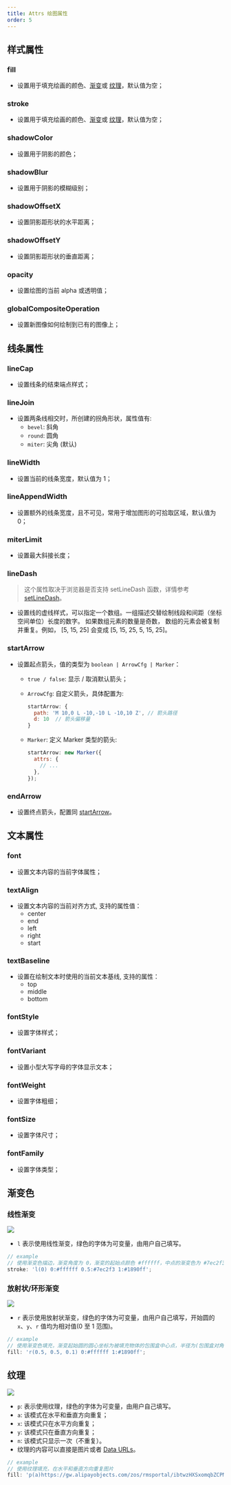```yaml
---
title: Attrs 绘图属性
order: 5
---
```


## 样式属性

### fill

- 设置用于填充绘画的颜色、[渐变](/zh/docs/api/shape/attrs/#渐变色)或 [纹理](/zh/docs/api/shape/attrs/#纹理)，默认值为空；

### stroke

- 设置用于填充绘画的颜色、[渐变](/zh/docs/api/shape/attrs/#渐变色)或 [纹理](/zh/docs/api/shape/attrs/#纹理)，默认值为空；

### shadowColor

- 设置用于阴影的颜色；

### shadowBlur

- 设置用于阴影的模糊级别；

### shadowOffsetX

- 设置阴影距形状的水平距离；

### shadowOffsetY

- 设置阴影距形状的垂直距离；

### opacity

- 设置绘图的当前 alpha 或透明值；

### globalCompositeOperation

- 设置新图像如何绘制到已有的图像上；

## 线条属性

### lineCap

- 设置线条的结束端点样式；

### lineJoin

- 设置两条线相交时，所创建的拐角形状，属性值有:
  - `bevel`: 斜角
  - `round`: 圆角
  - `miter`: 尖角 (默认)

### lineWidth

- 设置当前的线条宽度，默认值为 1；

### lineAppendWidth

- 设置额外的线条宽度，且不可见，常用于增加图形的可拾取区域，默认值为 0；

### miterLimit

- 设置最大斜接长度；

### lineDash

> 这个属性取决于浏览器是否支持 setLineDash 函数，详情参考 [setLineDash](https://developer.mozilla.org/en-US/docs/Web/API/CanvasRenderingContext2D/setLineDash)。

- 设置线的虚线样式，可以指定一个数组。一组描述交替绘制线段和间距（坐标空间单位）长度的数字。 如果数组元素的数量是奇数， 数组的元素会被复制并重复。例如， [5, 15, 25] 会变成 [5, 15, 25, 5, 15, 25]。

### startArrow

- 设置起点箭头，值的类型为 `boolean | ArrowCfg | Marker`：

  - `true / false`: 显示 / 取消默认箭头；
  - `ArrowCfg`: 自定义箭头，具体配置为:

    ```js
    startArrow: {
      path: 'M 10,0 L -10,-10 L -10,10 Z', // 箭头路径
      d: 10  // 箭头偏移量
    }
    ```

  - `Marker`: 定义 Marker 类型的箭头:

    ```js
    startArrow: new Marker({
      attrs: {
        // ...
      },
    });
    ```

### endArrow

- 设置终点箭头，配置同 [startArrow](#startarrow)。

## 文本属性

### font

- 设置文本内容的当前字体属性；

### textAlign

- 设置文本内容的当前对齐方式, 支持的属性值：
  - center
  - end
  - left
  - right
  - start

### textBaseline

- 设置在绘制文本时使用的当前文本基线, 支持的属性：
  - top
  - middle
  - bottom

### fontStyle

- 设置字体样式；

### fontVariant

- 设置小型大写字母的字体显示文本；

### fontWeight

- 设置字体粗细；

### fontSize

- 设置字体尺寸；

### fontFamily

- 设置字体类型；

## 渐变色

### 线性渐变

![](https://gw.alipayobjects.com/mdn/rms_6ae20b/afts/img/A*Z5gpQL9ia9kAAAAAAAAAAABkARQnAQ)

- `l` 表示使用线性渐变，绿色的字体为可变量，由用户自己填写。

```js
// example
// 使用渐变色描边，渐变角度为 0，渐变的起始点颜色 #ffffff，中点的渐变色为 #7ec2f3，结束的渐变色为 #1890ff
stroke: 'l(0) 0:#ffffff 0.5:#7ec2f3 1:#1890ff';
```

### 放射状/环形渐变

![](https://gw.alipayobjects.com/mdn/rms_6ae20b/afts/img/A*9sc1SY2d_0AAAAAAAAAAAABkARQnAQ)

- `r` 表示使用放射状渐变，绿色的字体为可变量，由用户自己填写，开始圆的 `x`、`y`、`r` 值均为相对值(0 至 1 范围)。

```js
// example
// 使用渐变色填充，渐变起始圆的圆心坐标为被填充物体的包围盒中心点，半径为(包围盒对角线长度 / 2) 的 0.1 倍，渐变的起始点颜色 #ffffff，中点的渐变色为 #7ec2f3，结束的渐变色为 #1890ff
fill: 'r(0.5, 0.5, 0.1) 0:#ffffff 1:#1890ff';
```

## 纹理

![](https://gw.alipayobjects.com/mdn/rms_6ae20b/afts/img/A*8FjsSoqE1mYAAAAAAAAAAABkARQnAQ)

- `p`: 表示使用纹理，绿色的字体为可变量，由用户自己填写。
- `a`: 该模式在水平和垂直方向重复；
- `x`: 该模式只在水平方向重复；
- `y`: 该模式只在垂直方向重复；
- `n`: 该模式只显示一次（不重复）。
- 纹理的内容可以直接是图片或者 [Data URLs](https://developer.mozilla.org/en-US/docs/Web/HTTP/Basics_of_HTTP/Data_URIs)。

```js
// example
// 使用纹理填充，在水平和垂直方向重复图片
fill: 'p(a)https://gw.alipayobjects.com/zos/rmsportal/ibtwzHXSxomqbZCPMLqS.png';
```
